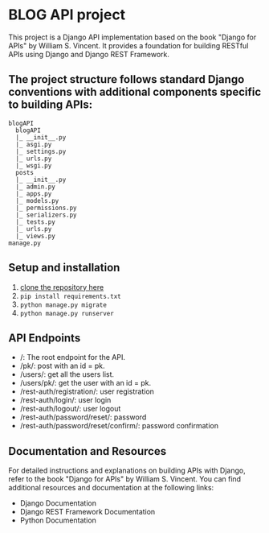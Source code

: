 # BLOG API project
This project is a Django API implementation based on the book "Django for APIs" by William S. Vincent. It provides a foundation for building RESTful APIs using Django and Django REST Framework.
## The project structure follows standard Django conventions with additional components specific to building APIs:

```
blogAPI
  blogAPI
  |_ __init__.py
  |_ asgi.py
  |_ settings.py
  |_ urls.py
  |_ wsgi.py
  posts
  |_ __init__.py
  |_ admin.py
  |_ apps.py
  |_ models.py
  |_ permissions.py
  |_ serializers.py
  |_ tests.py
  |_ urls.py
  |_ views.py
manage.py
```
## Setup and installation
1. [clone the repository here](https://github.com/mechXsteam/blogAPI.git)
2. ```pip install requirements.txt```
3. ```python manage.py migrate```
4. ```python manage.py runserver```

## API Endpoints
* /: The root endpoint for the API.
* /pk/: post with an id = pk.
* /users/: get all the users list.
* /users/pk/: get the user with an id = pk.
* /rest-auth/registration/: user registration
* /rest-auth/login/: user login
* /rest-auth/logout/: user logout
* /rest-auth/password/reset/: password
* /rest-auth/password/reset/confirm/: password confirmation

## Documentation and Resources
For detailed instructions and explanations on building APIs with Django, refer to the book "Django for APIs" by William S. Vincent. You can find additional resources and documentation at the following links:

* Django Documentation
* Django REST Framework Documentation
* Python Documentation

